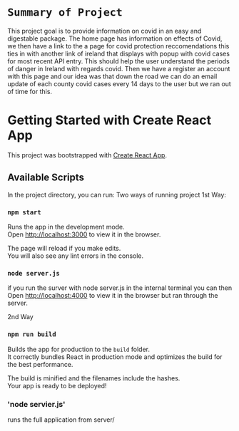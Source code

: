 
# `Summary of Project`

This project goal is to provide information on covid in an easy and digestable package. The home page has information on effects of Covid, we then have a link to the a page for covid protection reccomendations this ties in with another link of ireland that displays with popup with covid cases for most recent API entry. This should help the user understand the periods of danger in Ireland with regards covid. Then we have a register an account with this page and our idea was that down the road we can do an email update of each county covid cases every 14 days to the user but we ran out of time for this.
# Getting Started with Create React App

This project was bootstrapped with [Create React App](https://github.com/facebook/create-react-app).

## Available Scripts

In the project directory, you can run:
Two ways of running project
1st Way:
### `npm start`

Runs the app in the development mode.\
Open [http://localhost:3000](http://localhost:3000) to view it in the browser.

The page will reload if you make edits.\
You will also see any lint errors in the console.

### `node server.js`
if you run the surver with node server.js in the internal terminal you can then
Open [http://localhost:4000](http://localhost:4000) to view it in the browser but ran through the server.

2nd Way
### `npm run build`

Builds the app for production to the `build` folder.\
It correctly bundles React in production mode and optimizes the build for the best performance.

The build is minified and the filenames include the hashes.\
Your app is ready to be deployed!

### 'node servier.js'
 runs the full application from server/








